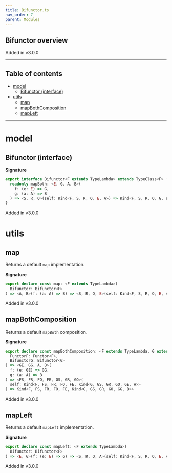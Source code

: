 ```yaml
---
title: Bifunctor.ts
nav_order: 7
parent: Modules
---
```


## Bifunctor overview

Added in v3.0.0

---

<h2 class="text-delta">Table of contents</h2>

- [model](#model)
  - [Bifunctor (interface)](#bifunctor-interface)
- [utils](#utils)
  - [map](#map)
  - [mapBothComposition](#mapbothcomposition)
  - [mapLeft](#mapleft)

---

# model

## Bifunctor (interface)

**Signature**

```ts
export interface Bifunctor<F extends TypeLambda> extends TypeClass<F> {
  readonly mapBoth: <E, G, A, B>(
    f: (e: E) => G,
    g: (a: A) => B
  ) => <S, R, O>(self: Kind<F, S, R, O, E, A>) => Kind<F, S, R, O, G, B>
}
```

Added in v3.0.0

# utils

## map

Returns a default `map` implementation.

**Signature**

```ts
export declare const map: <F extends TypeLambda>(
  Bifunctor: Bifunctor<F>
) => <A, B>(f: (a: A) => B) => <S, R, O, E>(self: Kind<F, S, R, O, E, A>) => Kind<F, S, R, O, E, B>
```

Added in v3.0.0

## mapBothComposition

Returns a default `mapBoth` composition.

**Signature**

```ts
export declare const mapBothComposition: <F extends TypeLambda, G extends TypeLambda>(
  FunctorF: Functor<F>,
  BifunctorG: Bifunctor<G>
) => <GE, GG, A, B>(
  f: (e: GE) => GG,
  g: (a: A) => B
) => <FS, FR, FO, FE, GS, GR, GO>(
  self: Kind<F, FS, FR, FO, FE, Kind<G, GS, GR, GO, GE, A>>
) => Kind<F, FS, FR, FO, FE, Kind<G, GS, GR, GO, GG, B>>
```

Added in v3.0.0

## mapLeft

Returns a default `mapLeft` implementation.

**Signature**

```ts
export declare const mapLeft: <F extends TypeLambda>(
  Bifunctor: Bifunctor<F>
) => <E, G>(f: (e: E) => G) => <S, R, O, A>(self: Kind<F, S, R, O, E, A>) => Kind<F, S, R, O, G, A>
```

Added in v3.0.0
